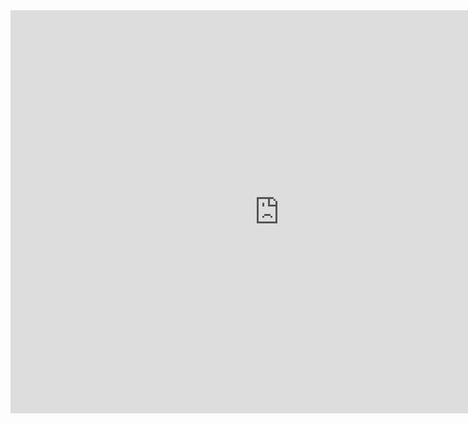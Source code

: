 <iframe src="https://data.oecd.org/chart/5FL6" width="860" height="645" style="border: 0" mozallowfullscreen="true" webkitallowfullscreen="true" allowfullscreen="true"><a href="https://data.oecd.org/chart/5FL6" target="_blank">OECD Chart: General government debt, Total, % of GDP, Annual, 2015</a></iframe>
